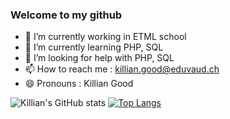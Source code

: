 ### Welcome to my github


- 🔭 I’m currently working in ETML school
- 🌱 I’m currently learning PHP, SQL
- 🤔 I’m looking for help with PHP, SQL
- 📫 How to reach me : killian.good@eduvaud.ch
- 😄 Pronouns : Killian Good


![Killian's GitHub stats](https://github-readme-stats.vercel.app/api?username=KillianGood&show_icons=true&theme=dark)
[![Top Langs](https://github-readme-stats.vercel.app/api/top-langs/?username=KillianGood&layout=compact)](https://github.com/anuraghazra/github-readme-stats)
